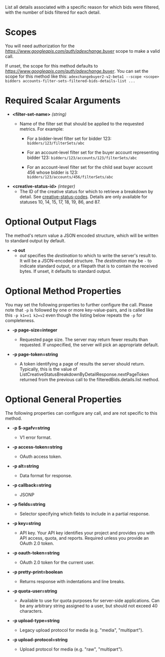 List all details associated with a specific reason for which bids were
filtered, with the number of bids filtered for each detail.
# Scopes

You will need authorization for the *https://www.googleapis.com/auth/adexchange.buyer* scope to make a valid call.

If unset, the scope for this method defaults to *https://www.googleapis.com/auth/adexchange.buyer*.
You can set the scope for this method like this: `adexchangebuyer2-v2-beta1 --scope <scope> bidders accounts-filter-sets-filtered-bids-details-list ...`
# Required Scalar Arguments
* **&lt;filter-set-name&gt;** *(string)*
    - Name of the filter set that should be applied to the requested metrics.
        For example:
        
        - For a bidder-level filter set for bidder 123:
          `bidders/123/filterSets/abc`
        
        - For an account-level filter set for the buyer account representing bidder
          123: `bidders/123/accounts/123/filterSets/abc`
        
        - For an account-level filter set for the child seat buyer account 456
          whose bidder is 123: `bidders/123/accounts/456/filterSets/abc`
* **&lt;creative-status-id&gt;** *(integer)*
    - The ID of the creative status for which to retrieve a breakdown by detail.
        See
        [creative-status-codes](https://developers.google.com/authorized-buyers/rtb/downloads/creative-status-codes).
        Details are only available for statuses 10, 14, 15, 17, 18, 19, 86, and 87.

# Optional Output Flags

The method's return value a JSON encoded structure, which will be written to standard output by default.

* **-o out**
    - *out* specifies the *destination* to which to write the server's result to.
      It will be a JSON-encoded structure.
      The *destination* may be `-` to indicate standard output, or a filepath that is to contain the received bytes.
      If unset, it defaults to standard output.
# Optional Method Properties

You may set the following properties to further configure the call. Please note that `-p` is followed by one 
or more key-value-pairs, and is called like this `-p k1=v1 k2=v2` even though the listing below repeats the
`-p` for completeness.

* **-p page-size=integer**
    - Requested page size. The server may return fewer results than requested.
        If unspecified, the server will pick an appropriate default.

* **-p page-token=string**
    - A token identifying a page of results the server should return.
        Typically, this is the value of
        ListCreativeStatusBreakdownByDetailResponse.nextPageToken
        returned from the previous call to the filteredBids.details.list
        method.

# Optional General Properties

The following properties can configure any call, and are not specific to this method.

* **-p $-xgafv=string**
    - V1 error format.

* **-p access-token=string**
    - OAuth access token.

* **-p alt=string**
    - Data format for response.

* **-p callback=string**
    - JSONP

* **-p fields=string**
    - Selector specifying which fields to include in a partial response.

* **-p key=string**
    - API key. Your API key identifies your project and provides you with API access, quota, and reports. Required unless you provide an OAuth 2.0 token.

* **-p oauth-token=string**
    - OAuth 2.0 token for the current user.

* **-p pretty-print=boolean**
    - Returns response with indentations and line breaks.

* **-p quota-user=string**
    - Available to use for quota purposes for server-side applications. Can be any arbitrary string assigned to a user, but should not exceed 40 characters.

* **-p upload-type=string**
    - Legacy upload protocol for media (e.g. &#34;media&#34;, &#34;multipart&#34;).

* **-p upload-protocol=string**
    - Upload protocol for media (e.g. &#34;raw&#34;, &#34;multipart&#34;).
